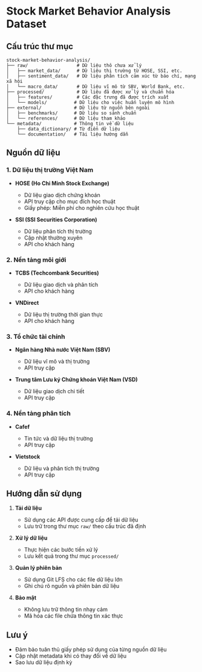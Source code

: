 # Stock Market Behavior Analysis Dataset

## Cấu trúc thư mục

```
stock-market-behavior-analysis/
├── raw/                  # Dữ liệu thô chưa xử lý
│   ├── market_data/      # Dữ liệu thị trường từ HOSE, SSI, etc.
│   ├── sentiment_data/   # Dữ liệu phân tích cảm xúc từ báo chí, mạng xã hội
│   └── macro_data/       # Dữ liệu vĩ mô từ SBV, World Bank, etc.
├── processed/            # Dữ liệu đã được xử lý và chuẩn hóa
│   ├── features/         # Các đặc trưng đã được trích xuất
│   └── models/          # Dữ liệu cho việc huấn luyện mô hình
├── external/            # Dữ liệu từ nguồn bên ngoài
│   ├── benchmarks/      # Dữ liệu so sánh chuẩn
│   └── references/      # Dữ liệu tham khảo
└── metadata/            # Thông tin về dữ liệu
    ├── data_dictionary/ # Từ điển dữ liệu
    └── documentation/   # Tài liệu hướng dẫn
```

## Nguồn dữ liệu

### 1. Dữ liệu thị trường Việt Nam
- **HOSE (Ho Chi Minh Stock Exchange)**
  - Dữ liệu giao dịch chứng khoán
  - API truy cập cho mục đích học thuật
  - Giấy phép: Miễn phí cho nghiên cứu học thuật

- **SSI (SSI Securities Corporation)**
  - Dữ liệu phân tích thị trường
  - Cập nhật thường xuyên
  - API cho khách hàng

### 2. Nền tảng môi giới
- **TCBS (Techcombank Securities)**
  - Dữ liệu giao dịch và phân tích
  - API cho khách hàng

- **VNDirect**
  - Dữ liệu thị trường thời gian thực
  - API cho khách hàng

### 3. Tổ chức tài chính
- **Ngân hàng Nhà nước Việt Nam (SBV)**
  - Dữ liệu vĩ mô và thị trường
  - API truy cập

- **Trung tâm Lưu ký Chứng khoán Việt Nam (VSD)**
  - Dữ liệu giao dịch chi tiết
  - API truy cập

### 4. Nền tảng phân tích
- **Cafef**
  - Tin tức và dữ liệu thị trường
  - API truy cập

- **Vietstock**
  - Dữ liệu và phân tích thị trường
  - API truy cập

## Hướng dẫn sử dụng

1. **Tải dữ liệu**
   - Sử dụng các API được cung cấp để tải dữ liệu
   - Lưu trữ trong thư mục `raw/` theo cấu trúc đã định

2. **Xử lý dữ liệu**
   - Thực hiện các bước tiền xử lý
   - Lưu kết quả trong thư mục `processed/`

3. **Quản lý phiên bản**
   - Sử dụng Git LFS cho các file dữ liệu lớn
   - Ghi chú rõ nguồn và phiên bản dữ liệu

4. **Bảo mật**
   - Không lưu trữ thông tin nhạy cảm
   - Mã hóa các file chứa thông tin xác thực

## Lưu ý

- Đảm bảo tuân thủ giấy phép sử dụng của từng nguồn dữ liệu
- Cập nhật metadata khi có thay đổi về dữ liệu
- Sao lưu dữ liệu định kỳ 